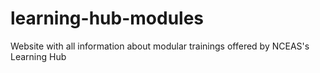 # learning-hub-modules
Website with all information about modular trainings offered by NCEAS's Learning Hub
